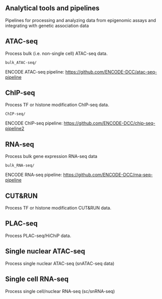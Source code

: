 ## Analytical tools and pipelines

Pipelines for processing and analyzing data from epigenomic assays and integrating with genetic association data

## ATAC-seq
Process bulk (i.e. non-single cell) ATAC-seq data.  
```
bulk_ATAC-seq/
```
ENCODE ATAC-seq pipeline:  https://github.com/ENCODE-DCC/atac-seq-pipeline

## ChIP-seq
Process TF or histone modification ChIP-seq data.
```
ChIP-seq/
```
ENCODE ChIP-seq pipeline:  https://github.com/ENCODE-DCC/chip-seq-pipeline2

## RNA-seq
Process bulk gene expression RNA-seq data
```
bulk_RNA-seq/
```
ENCODE RNA-seq pipeline: https://github.com/ENCODE-DCC/rna-seq-pipeline

## CUT&RUN
Process TF or histone modification CUT&RUN data.

## PLAC-seq
Process PLAC-seq/HiChiP data.

## Single nuclear ATAC-seq
Process single nuclear ATAC-seq (snATAC-seq data)

## Single cell RNA-seq
Process single cell/nuclear RNA-seq (sc/snRNA-seq)

